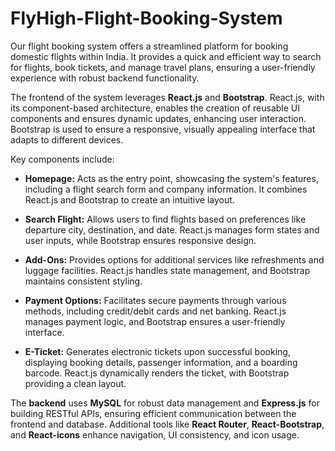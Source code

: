 # FlyHigh-Flight-Booking-System
Our flight booking system offers a streamlined platform for booking domestic flights within India. It provides a quick and efficient way to search for flights, book tickets, and manage travel plans, ensuring a user-friendly experience with robust backend functionality.

The frontend of the system leverages **React.js** and **Bootstrap**. React.js, with its component-based architecture, enables the creation of reusable UI components and ensures dynamic updates, enhancing user interaction. Bootstrap is used to ensure a responsive, visually appealing interface that adapts to different devices.

Key components include:

- **Homepage:** Acts as the entry point, showcasing the system's features, including a flight search form and company information. It combines React.js and Bootstrap to create an intuitive layout.

- **Search Flight:** Allows users to find flights based on preferences like departure city, destination, and date. React.js manages form states and user inputs, while Bootstrap ensures responsive design.

- **Add-Ons:** Provides options for additional services like refreshments and luggage facilities. React.js handles state management, and Bootstrap maintains consistent styling.

- **Payment Options:** Facilitates secure payments through various methods, including credit/debit cards and net banking. React.js manages payment logic, and Bootstrap ensures a user-friendly interface.

- **E-Ticket:** Generates electronic tickets upon successful booking, displaying booking details, passenger information, and a boarding barcode. React.js dynamically renders the ticket, with Bootstrap providing a clean layout.

The **backend** uses **MySQL** for robust data management and **Express.js** for building RESTful APIs, ensuring efficient communication between the frontend and database. Additional tools like **React Router**, **React-Bootstrap**, and **React-icons** enhance navigation, UI consistency, and icon usage.
